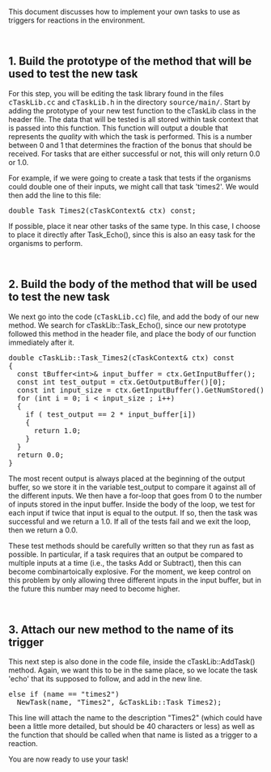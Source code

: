 <p>
This document discusses how to implement your own tasks to use as triggers
for reactions in the environment.
</p>


<p>&nbsp;</p>
<h2>1. Build the prototype of the method that will be used to test the new task</h2>

<p>
For this step, you will be editing the task library found in the files
<kbd>cTaskLib.cc</kbd> and <kbd>cTaskLib.h</kbd> in the directory
<kbd>source/main/</kbd>.  Start by adding the prototype of your new test
function to the cTaskLib class in the header file.  The data that will be
tested is all stored within task context that is passed into this function.
This function will output a double that represents the <em>quality</em> with
which the task is performed.  This is a number between 0 and 1 that
determines the fraction of the bonus that should be received.  For tasks that
are either successful or not, this will only return 0.0 or 1.0.
</p>
<p>
For example, if we were going to create a task that tests if the organisms
could double one of their inputs, we might call that task 'times2'.  We would
then add the line to this file:
</p>
<pre>
double <span class="method">Task_Times2</span>(<span class="class">cTaskContext</span>& <span class="object">ctx</span>) const;
</pre>

<p>
If possible, place it near other tasks of the same type.  In this case,
I choose to place it directly after Task_Echo(), since this is also an
easy task for the organisms to perform.
</p>


<p>&nbsp;</p>
<h2>2. Build the body of the method that will be used to test the new task</h2>

<p>
We next go into the code (<kbd>cTaskLib.cc</kbd>) file, and add the body of our
new method.  We search for cTaskLib::Task_Echo(), since our new prototype
followed this method in the header file, and place the body of our function
immediately after it.
</p>

<pre>
double <span class="class">cTaskLib</span>::<span class="method">Task_Times2</span>(<span class="class">cTaskContext</span>& <span class="object">ctx</span>) const
{
  const <span class="class">tBuffer</span><<span class="class">int</span>>& <span class="method">input_buffer</span> = <span class="object">ctx.</span><span class="method">GetInputBuffer</span>();
  const <span class="class">int </span><span class="object">test_output</span> = <span class="object">ctx</span>.<span class="method">GetOutputBuffer</span>()[0];
  const <span class="class">int</span> <span class="object">input_size</span> = <span class="object">ctx</span>.<span class="method">GetInputBuffer</span>().<span class="method">GetNumStored</span>();
  for (<span class="class">int</span> <span class="object">i</span> = 0; <span class="object">i</span> < <span class="object">input_size</span> ; <span class="object">i</span>++)
  {
    if ( <span class="object">test_output</span> == 2 * <span class="object">input_buffer</span>[<span class="object">i</span>])
    {
      return 1.0;
    }
  }
  return 0.0;
}
</pre>

<p>
The most recent output is always placed at the beginning of the output
buffer, so we store it in the variable
<span class="object">test_output</span> to compare it against all of the
different inputs.  We then have a for-loop that goes from 0 to the number
of inputs stored in the input buffer.  Inside the body of the loop, we
test for each input if twice that input is equal to the output.  If so,
then the task was successful and we return a 1.0.  If all of the tests
fail and we exit the loop, then we return a 0.0.
</p>
<p>
These test methods should be carefully written so that they run as fast
as possible.  In particular, if a task requires that an output be
compared to multiple inputs at a time (i.e., the tasks Add or Subtract),
then this can become combinartoically explosive.  For the moment, we
keep control on this problem by only allowing three different inputs
in the input buffer, but in the future this number may need to become
higher.
</p>


<p>&nbsp;</p>
<h2>3. Attach our new method to the name of its trigger</h2>

<p>
This next step is also done in the code file, inside the
<span class="class">cTaskLib</span>::<span class="method">AddTask</span>()
method.  Again, we want this to be in the same place, so we locate the
task 'echo' that its supposed to follow, and add in the new line.
</p>

<pre>
else if (<span class="object">name</span> == &quot;times2&quot;)
  <span class="method">NewTask</span>(<span class="object">name</span>, &quot;Times2&quot;, &amp;<span class="class">cTaskLib</span>::<span class="method">Task_Times2</span>);
</pre>    

<p>
This line will attach the name to the description &quot;Times2&quot; (which
could have been a little more detailed, but should be 40 characters or less)
as well as the function that should be called when that name is listed as a
trigger to a reaction.
</p>
<p>
You are now ready to use your task!
</p>
